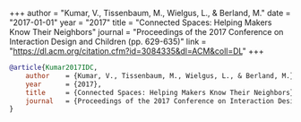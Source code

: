 +++
author = "Kumar, V., Tissenbaum, M., Wielgus, L., & Berland, M."
date = "2017-01-01"
year = "2017"
title = "Connected Spaces: Helping Makers Know Their Neighbors"
journal = "Proceedings of the 2017 Conference on Interaction Design and Children (pp. 629-635)"
link = "https://dl.acm.org/citation.cfm?id=3084335&dl=ACM&coll=DL"
+++
```bibtex
@article{Kumar2017IDC,
    author    = {Kumar, V., Tissenbaum, M., Wielgus, L., & Berland, M.},
    year      = {2017},
    title     = {Connected Spaces: Helping Makers Know Their Neighbors},
    journal   = {Proceedings of the 2017 Conference on Interaction Design and Children (pp. 629-635)},
}
```
